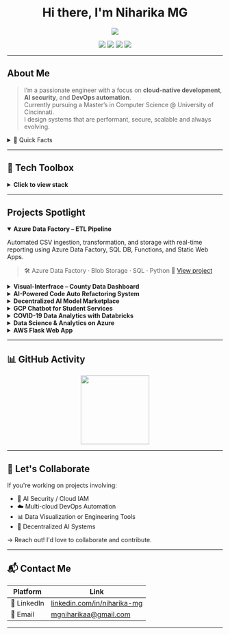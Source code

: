 
<h1 align="center">Hi there, I'm Niharika MG </h1>

<p align="center">
  <img src="https://readme-typing-svg.herokuapp.com?font=Fira+Code&size=22&pause=1000&width=800&lines=Cloud+Engineer+%7C+Backend-Developer+%7C+DevOps+Enthusiast" />
</p>

<p align="center">
  <a href="https://linkedin.com/in/niharika-mg"><img src="https://img.shields.io/badge/LinkedIn-blue?style=for-the-badge&logo=linkedin&logoColor=white"/></a>
  <a href="mailto:mgniharikaa@gmail.com"><img src="https://img.shields.io/badge/Email-D14836?style=for-the-badge&logo=gmail&logoColor=white"/></a>
  <a href="https://github.com/niharikamg"><img src="https://img.shields.io/github/followers/niharikamg?label=Follow&style=for-the-badge"/></a>
  <a href="https://niharikamg.github.io/Visual-Interfrace"><img src="https://img.shields.io/badge/Portfolio-Live-%23ff69b4?style=for-the-badge"/></a>
</p>

---

##  About Me

>  I’m a passionate engineer with a focus on **cloud-native development**, **AI security**, and **DevOps automation**.  
>  Currently pursuing a Master’s in Computer Science @ University of Cincinnati.  
>  I design systems that are performant, secure, scalable and always evolving.  

<details>
<summary>📌 Quick Facts</summary>

Right now, I'm working on building cloud monitoring dashboards and automating secure data pipelines.  
I'm diving deeper into advanced Kubernetes operations and exploring multi-cloud deployment strategies.  
I love talking about cloud security, infrastructure as code, and anything related to backend or DevOps workflows.  
Fun fact: I'd rather create a real-time Grafana dashboard than build a PowerPoint deck any day!

</details>

---

## 🧰 Tech Toolbox

<details>
  <summary><strong>Click to view stack</strong></summary>

  ```bash
  💻 Languages:       Python, Java, JavaScript, TypeScript, SQL, C++
  🧰 DevOps:          Docker, GitHub Actions, Jenkins, Terraform, Bash
  ☁️ Cloud:           AWS, Azure, GCP
  🧠 ML & AI:         PyTorch, TensorFlow, Scikit-learn, NLP, OpenCV
  🧱 Frameworks:      Flask, Spring Boot, Node.js, React, FastAPI
  🛢️ Databases:       PostgreSQL, MongoDB, MySQL, PySpark, Databricks
  🔐 Security:        OAuth 2.0, AES Encryption, IAM, SSO, API Gateways
  📊 Observability:   Prometheus, Grafana, CloudWatch, Loki
````

</details>

---

## Projects Spotlight

<details open>
<summary><strong> Azure Data Factory – ETL Pipeline</strong></summary>

Automated CSV ingestion, transformation, and storage with real-time reporting using Azure Data Factory, SQL DB, Functions, and Static Web Apps.

> 🛠 Azure Data Factory · Blob Storage · SQL · Python
> 🔗 [View project](https://github.com/niharikamg/Azure-Data-Factory)

</details>

<details>
<summary><strong> Visual-Interfrace – County Data Dashboard</strong></summary>

Interactive data visualization tool for U.S. health and socioeconomic data using D3.js and TopoJSON.

> 🛠 JavaScript · D3.js · TopoJSON
> 🔗 [Live demo](https://niharikamg.github.io/Visual-Interfrace) · [Repo](https://github.com/niharikamg/Visual-Interfrace)

</details>

<details>
<summary><strong> AI-Powered Code Auto Refactoring System</strong></summary>

Automatically restructures Python code for better performance and readability using static analysis and ML.

> 🛠 Python · AST · NLP
> 🔗 [View project](https://github.com/niharikamg/AI-Powered-Code-Auto-Refactoring-System)

</details>

<details>
<summary><strong> Decentralized AI Model Marketplace</strong></summary>

Blockchain-based platform to securely upload, rent, and access ML models with Ethereum and Web3.js.

> 🛠 React · Flask · Solidity · Web3.js · IPFS
> 🔗 [View project](https://github.com/niharikamg/Decentralized-AI-Model-Marketplace)

</details>

<details>
<summary><strong> GCP Chatbot for Student Services</strong></summary>

An intent-based academic Q\&A assistant using Google Dialogflow and GCP App Engine.

> 🛠 Python · Dialogflow · GCP Compute · App Engine
> 🔗 [View project](https://github.com/niharikamg/Google-Cloud-Platform-GCP-Chatbot-Project)

</details>

<details>
<summary><strong> COVID-19 Data Analytics with Databricks</strong></summary>

Analyzed COVID-19 trends and vaccination outcomes using PySpark on Databricks with interactive insights.

> 🛠 Python · Databricks · PySpark
> 🔗 [View project](https://github.com/niharikamg/COVID-19-Data-Analysis-using-Databricks)

</details>

<details>
<summary><strong> Data Science & Analytics on Azure</strong></summary>

Exploratory data analytics and visualization pipeline on Azure using Python and integrated services.

> 🛠 Python · Azure Notebooks
> 🔗 [View project](https://github.com/niharikamg/Data-Science-and-Analytics-using-Azure-Cloud-Computing)

</details>

<details>
<summary><strong> AWS Flask Web App</strong></summary>

Web application deployed on EC2 using Flask, featuring user auth and word-count analysis on file upload.

> 🛠 Flask · AWS EC2 · Apache · SQLite
> 🔗 [View project](https://github.com/niharikamg/AWS-Flask-Web-App-Project)

</details>

---

## 📊 GitHub Activity

<p align="center">
  <img src="https://github-readme-streak-stats.herokuapp.com/?user=niharikamg&theme=dark&hide_border=false" height="160" />


---

## 🤝 Let's Collaborate

If you're working on projects involving:

* 🔐 AI Security / Cloud IAM
* ☁️ Multi-cloud DevOps Automation
* 📊 Data Visualization or Engineering Tools
* 🔗 Decentralized AI Systems

→ Reach out! I'd love to collaborate and contribute.

---

## 📬 Contact Me

| Platform     | Link                                                                                     |
| ------------ | ---------------------------------------------------------------------------------------- |
| 💼 LinkedIn  | [linkedin.com/in/niharika-mg](https://linkedin.com/in/niharika-mg)                       |
| 📧 Email     | [mgniharikaa@gmail.com](mailto:mgniharikaa@gmail.com)                                    |

---



